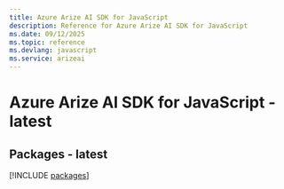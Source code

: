```yaml
---
title: Azure Arize AI SDK for JavaScript
description: Reference for Azure Arize AI SDK for JavaScript
ms.date: 09/12/2025
ms.topic: reference
ms.devlang: javascript
ms.service: arizeai
---
```

# Azure Arize AI SDK for JavaScript - latest
## Packages - latest
[!INCLUDE [packages](arize-ai-index.md)]
